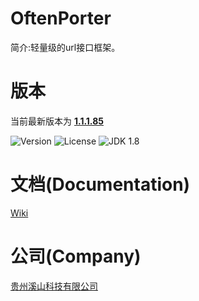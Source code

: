 # OftenPorter
简介:轻量级的url接口框架。

##
# 版本
当前最新版本为  [**1.1.1.85**](http://mvnrepository.com/artifact/com.xishankeji)

![Version](https://img.shields.io/badge/Version-1.1.1.85-brightgreen.svg)
![License](http://img.shields.io/:License-Apache2.0-blue.svg)
![JDK 1.8](https://img.shields.io/badge/JDK-1.8-green.svg)

##
# 文档(Documentation)
[Wiki](https://github.com/gzxishan/OftenPorter/wiki)

##
# 公司(Company)
[贵州溪山科技有限公司](http://www.xishankeji.com)
